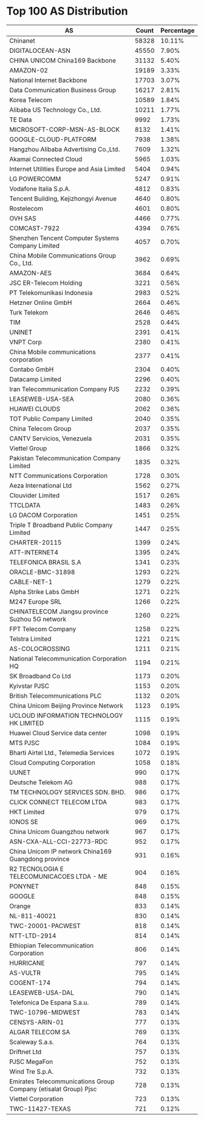 # Top 100 AS Distribution
| AS | Count | Percentage |
|----|----|----|
| Chinanet | 58328 | 10.11% |
| DIGITALOCEAN-ASN | 45550 | 7.90% |
| CHINA UNICOM China169 Backbone | 31132 | 5.40% |
| AMAZON-02 | 19189 | 3.33% |
| National Internet Backbone | 17703 | 3.07% |
| Data Communication Business Group | 16217 | 2.81% |
| Korea Telecom | 10589 | 1.84% |
| Alibaba US Technology Co., Ltd. | 10211 | 1.77% |
| TE Data | 9992 | 1.73% |
| MICROSOFT-CORP-MSN-AS-BLOCK | 8132 | 1.41% |
| GOOGLE-CLOUD-PLATFORM | 7938 | 1.38% |
| Hangzhou Alibaba Advertising Co.,Ltd. | 7609 | 1.32% |
| Akamai Connected Cloud | 5965 | 1.03% |
| Internet Utilities Europe and Asia Limited | 5404 | 0.94% |
| LG POWERCOMM | 5247 | 0.91% |
| Vodafone Italia S.p.A. | 4812 | 0.83% |
| Tencent Building, Kejizhongyi Avenue | 4640 | 0.80% |
| Rostelecom | 4601 | 0.80% |
| OVH SAS | 4466 | 0.77% |
| COMCAST-7922 | 4394 | 0.76% |
| Shenzhen Tencent Computer Systems Company Limited | 4057 | 0.70% |
| China Mobile Communications Group Co., Ltd. | 3962 | 0.69% |
| AMAZON-AES | 3684 | 0.64% |
| JSC ER-Telecom Holding | 3221 | 0.56% |
| PT Telekomunikasi Indonesia | 2983 | 0.52% |
| Hetzner Online GmbH | 2664 | 0.46% |
| Turk Telekom | 2646 | 0.46% |
| TIM | 2528 | 0.44% |
| UNINET | 2391 | 0.41% |
| VNPT Corp | 2380 | 0.41% |
| China Mobile communications corporation | 2377 | 0.41% |
| Contabo GmbH | 2304 | 0.40% |
| Datacamp Limited | 2296 | 0.40% |
| Iran Telecommunication Company PJS | 2232 | 0.39% |
| LEASEWEB-USA-SEA | 2080 | 0.36% |
| HUAWEI CLOUDS | 2062 | 0.36% |
| TOT Public Company Limited | 2040 | 0.35% |
| China Telecom Group | 2037 | 0.35% |
| CANTV Servicios, Venezuela | 2031 | 0.35% |
| Viettel Group | 1866 | 0.32% |
| Pakistan Telecommunication Company Limited | 1835 | 0.32% |
| NTT Communications Corporation | 1728 | 0.30% |
| Aeza International Ltd | 1562 | 0.27% |
| Clouvider Limited | 1517 | 0.26% |
| TTCLDATA | 1483 | 0.26% |
| LG DACOM Corporation | 1451 | 0.25% |
| Triple T Broadband Public Company Limited | 1447 | 0.25% |
| CHARTER-20115 | 1399 | 0.24% |
| ATT-INTERNET4 | 1395 | 0.24% |
| TELEFONICA BRASIL S.A | 1341 | 0.23% |
| ORACLE-BMC-31898 | 1293 | 0.22% |
| CABLE-NET-1 | 1279 | 0.22% |
| Alpha Strike Labs GmbH | 1271 | 0.22% |
| M247 Europe SRL | 1266 | 0.22% |
| CHINATELECOM Jiangsu province Suzhou 5G network | 1260 | 0.22% |
| FPT Telecom Company | 1258 | 0.22% |
| Telstra Limited | 1221 | 0.21% |
| AS-COLOCROSSING | 1211 | 0.21% |
| National Telecommunication Corporation HQ | 1194 | 0.21% |
| SK Broadband Co Ltd | 1173 | 0.20% |
| Kyivstar PJSC | 1153 | 0.20% |
| British Telecommunications PLC | 1132 | 0.20% |
| China Unicom Beijing Province Network | 1123 | 0.19% |
| UCLOUD INFORMATION TECHNOLOGY HK LIMITED | 1115 | 0.19% |
| Huawei Cloud Service data center | 1098 | 0.19% |
| MTS PJSC | 1084 | 0.19% |
| Bharti Airtel Ltd., Telemedia Services | 1072 | 0.19% |
| Cloud Computing Corporation | 1058 | 0.18% |
| UUNET | 990 | 0.17% |
| Deutsche Telekom AG | 988 | 0.17% |
| TM TECHNOLOGY SERVICES SDN. BHD. | 986 | 0.17% |
| CLICK CONNECT TELECOM LTDA | 983 | 0.17% |
| HKT Limited | 979 | 0.17% |
| IONOS SE | 969 | 0.17% |
| China Unicom Guangzhou network | 967 | 0.17% |
| ASN-CXA-ALL-CCI-22773-RDC | 952 | 0.17% |
| China Unicom IP network China169 Guangdong province | 931 | 0.16% |
| R2 TECNOLOGIA E TELECOMUNICACOES LTDA - ME | 904 | 0.16% |
| PONYNET | 848 | 0.15% |
| GOOGLE | 848 | 0.15% |
| Orange | 833 | 0.14% |
| NL-811-40021 | 830 | 0.14% |
| TWC-20001-PACWEST | 818 | 0.14% |
| NTT-LTD-2914 | 814 | 0.14% |
| Ethiopian Telecommunication Corporation | 806 | 0.14% |
| HURRICANE | 797 | 0.14% |
| AS-VULTR | 795 | 0.14% |
| COGENT-174 | 794 | 0.14% |
| LEASEWEB-USA-DAL | 790 | 0.14% |
| Telefonica De Espana S.a.u. | 789 | 0.14% |
| TWC-10796-MIDWEST | 783 | 0.14% |
| CENSYS-ARIN-01 | 777 | 0.13% |
| ALGAR TELECOM SA | 769 | 0.13% |
| Scaleway S.a.s. | 764 | 0.13% |
| Driftnet Ltd | 757 | 0.13% |
| PJSC MegaFon | 752 | 0.13% |
| Wind Tre S.p.A. | 732 | 0.13% |
| Emirates Telecommunications Group Company (etisalat Group) Pjsc | 728 | 0.13% |
| Viettel Corporation | 723 | 0.13% |
| TWC-11427-TEXAS | 721 | 0.12% |
